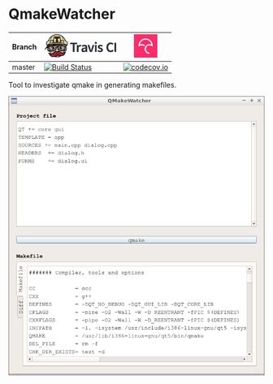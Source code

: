 # QmakeWatcher

Branch|[![Travis CI logo](TravisCI.png)](https://travis-ci.org)|[![Codecov logo](Codecov.png)](https://www.codecov.io)
---|---|---
master|[![Build Status](https://travis-ci.org/richelbilderbeek/QmakeWatcher.svg?branch=master)](https://travis-ci.org/richelbilderbeek/QmakeWatcher)|[![codecov.io](https://codecov.io/github/richelbilderbeek/QmakeWatcher/coverage.svg?branch=master)](https://codecov.io/github/richelbilderbeek/QmakeWatcher/branch/master)

Tool to investigate qmake in generating makefiles.

![QmakeWatcher v2.0](Screenshots/QmakeWatcher_2_0.png)
